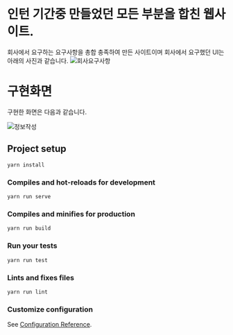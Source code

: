 # 인턴 기간중 만들었던 모든 부분을 합친 웹사이트.
회사에서 요구하는 요구사항을 총합 충족하여 만든 사이트이며 회사에서 요구했던 UI는 아래의 사진과 같습니다.
![회사요구사항](https://user-images.githubusercontent.com/52379503/130019907-83a30811-670e-4bcd-9406-c0e28ad5534d.png)

# 구현화면

구현한 화면은 다음과 같습니다.

![정보작성](https://user-images.githubusercontent.com/52379503/130021053-97e8db7f-6973-4422-b8e7-f45aaf7bc33f.png)


## Project setup
```
yarn install
```

### Compiles and hot-reloads for development
```
yarn run serve
```

### Compiles and minifies for production
```
yarn run build
```

### Run your tests
```
yarn run test
```

### Lints and fixes files
```
yarn run lint
```

### Customize configuration
See [Configuration Reference](https://cli.vuejs.org/config/).
